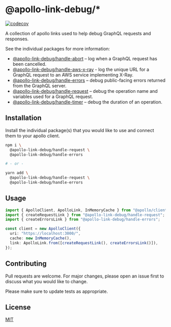 # @apollo-link-debug/\*

[![codecov](https://codecov.io/gh/bashaus/apollo-link-debug/branch/main/graph/badge.svg?token=QJNOYSFXDH)](https://codecov.io/gh/bashaus/apollo-link-debug)

A collection of apollo links used to help debug GraphQL requests and responses.

See the individual packages for more information:

- [@apollo-link-debug/handle-abort](./packages/handle-abort/) – log when a GraphQL request has been cancelled.
- [@apollo-link-debug/handle-aws-x-ray](./packages/handle-aws-x-ray/) - log the unique URL for a GraphQL request to an AWS service implementing X-Ray.
- [@apollo-link-debug/handle-errors](./packages/handle-errors/) – debug public-facing errors returned from the GraphQL server.
- [@apollo-link-debug/handle-request](./packages/handle-request/) – debug the operation name and variables used for a GraphQL request.
- [@apollo-link-debug/handle-timer](./packages/handle-timer/) – debug the duration of an operation.

## Installation

Install the individual package(s) that you would like to use and connect them to your apollo client.

```bash
npm i \
  @apollo-link-debug/handle-request \
  @apollo-link-debug/handle-errors

# - or -

yarn add \
  @apollo-link-debug/handle-request \
  @apollo-link-debug/handle-errors
```

## Usage

```typescript
import { ApolloClient, ApolloLink, InMemoryCache } from "@apollo/client";
import { createRequestLink } from "@apollo-link-debug/handle-request";
import { createErrorsLink } from "@apollo-link-debug/handle-errors";

const client = new ApolloClient({
  uri: "https://localhost:3000/",
  cache: new InMemoryCache(),
  link: ApolloLink.from([createRequestLink(), createErrorsLink()]),
});
```

## Contributing

Pull requests are welcome. For major changes, please open an issue first to discuss what you would like to change.

Please make sure to update tests as appropriate.

## License

[MIT](https://choosealicense.com/licenses/mit/)
